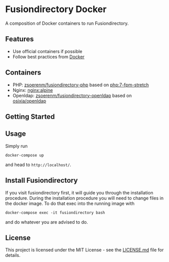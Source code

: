 # Fusiondirectory Docker

A composition of Docker containers to run Fusiondirectory.

## Features

- Use official containers if possible
- Follow best practices from [Docker](https://docs.docker.com/develop/develop-images/dockerfile_best-practices/)

## Containers

- PHP: [zsoerenm/fusiondirectory-php](https://hub.docker.com/r/zsoerenm/fusiondirectory-php/) based on [php:7-fpm-stretch](https://hub.docker.com/_/php/)
- Nginx: [nginx:alpine](https://hub.docker.com/_/nginx/)
- Openldap: [zsoerenm/fusiondirectory-openldap](https://hub.docker.com/r/zsoerenm/fusiondirectory-openldap/) based on [osixia/openldap](https://hub.docker.com/r/osixia/openldap)

## Getting Started

## Usage

Simply run

```shell
docker-compose up
```
and head to `http://localhost/`.

## Install Fusiondirectory

If you visit fusiondirectory first, it will guide you through the installation procedure. During the installation procedure you will need to change files in the docker image. To do that exec into the running image with

```shell
docker-compose exec -it fusiondirectory bash
```
and do whatever you are advised to do.

## License

This project is licensed under the MIT License - see the [LICENSE.md](LICENSE.md) file for details.
